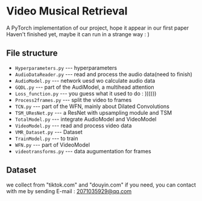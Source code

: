 # Video Musical Retrieval

A PyTorch implementation of our project, hope it appear in our first paper
Haven't finished yet, maybe it can run in a strange way : )

## File structure

- `Hyperparameters.py` --- hyperparameters
- `AudioDataReader.py` --- read and process the audio data(need to finish)
- `AudioModel.py` --- network uesd wo calculate audio data
- `GQDL.py` --- part of the AudiModel, a multihead attention
- `Loss_function.py` --- you guess what it used to do : ))))))
- `Process2frames.py` --- split the video to frames
- `TCN.py` --- part of the WFN, mainly about Dilated Convolutions
- `TSM_UResNet.py` --- a ResNet with upsampling module and TSM
- `TotalModel.py` --- integrate AudioModel and VideoModel
- `VideoModel.py` --- read and process video data
- `VMR_Dataset.py` --- Dataset
- `TrainModel.py` --- to train
- `WFN.py` --- part of VideoModel
- `videotransforms.py` --- data augumentation for frames

## Dataset

we collect from "tiktok.com" and "douyin.com"
if you need, you can contact with me by sending E-mail : 2071035929@qq.com
